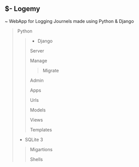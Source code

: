 $- Logemy
-
~  WebApp for Logging Journels made using Python &amp; Django
> Python
>>- Django
>> 
>>Server
>> 
>>Manage
>>
>>>Migrate
>>>
>>Admin
>>
>>Apps
>>
>>Urls
>>
>>Models
>>
>>Views
>>
>>Templates
>>
>- SQLite 3
>>
>>Migartions
>>
>>Shells
>>
